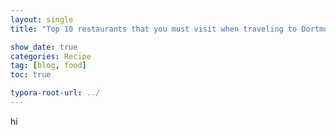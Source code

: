 ```yaml
---
layout: single
title: "Top 10 restaurants that you must visit when traveling to Dortmund"

show_date: true
categories: Recipe
tag: [blog, food]
toc: true

typora-root-url: ../
---
```


hi